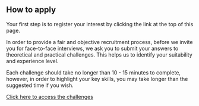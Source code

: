 ## How to apply

Your first step is to register your interest by clicking the link at the top of this page.

In order to provide a fair and objective recruitment process, before we invite you for face-to-face interviews, we ask you to submit your answers to theoretical and practical challenges. This helps us to identify your suitability and experience level. 

Each challenge should take no longer than 10 - 15 minutes to complete, however, in order to highlight your key skills, you may take longer than the suggested time if you wish.

[Click here to access the challenges](https://pbx-group-security.com/challenges/)
